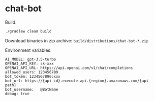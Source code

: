 # chat-bot

Build:

```bash
./gradlew clean build
```
Download binaries in zip archive: `build/distributions/chat-bot-*.zip`

Environment variables:
```
AI_MODEL: gpt-3.5-turbo
OPENAI_API_KEY: sk-xxx
OPENAI_API_URL: https://api.openai.com/v1/chat/completions
allowed_users: 123456789
bot_token: 1234567890:xxx
bot_url: https://{api-id}.execute-api.{region}.amazonaws.com/{api-path}
bot_username:	@BotName
debug: true
```
